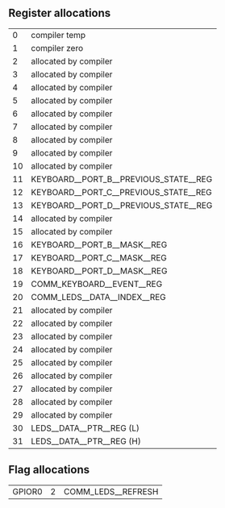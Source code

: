 ## Register allocations

|    |                                                                 |
|----|-----------------------------------------------------------------|
|  0 | compiler temp                                                   |
|  1 | compiler zero                                                   |
|  2 | allocated by compiler                                           |
|  3 | allocated by compiler                                           |
|  4 | allocated by compiler                                           |
|  5 | allocated by compiler                                           |
|  6 | allocated by compiler                                           |
|  7 | allocated by compiler                                           |
|  8 | allocated by compiler                                           |
|  9 | allocated by compiler                                           |
| 10 | allocated by compiler                                           |
| 11 | KEYBOARD__PORT_B__PREVIOUS_STATE__REG                           |
| 12 | KEYBOARD__PORT_C__PREVIOUS_STATE__REG                           |
| 13 | KEYBOARD__PORT_D__PREVIOUS_STATE__REG                           |
| 14 | allocated by compiler                                           |
| 15 | allocated by compiler                                           |
| 16 | KEYBOARD__PORT_B__MASK__REG                                     |
| 17 | KEYBOARD__PORT_C__MASK__REG                                     |
| 18 | KEYBOARD__PORT_D__MASK__REG                                     |
| 19 | COMM_KEYBOARD__EVENT__REG                                       |
| 20 | COMM_LEDS__DATA__INDEX__REG                                     |
| 21 | allocated by compiler                                           |
| 22 | allocated by compiler                                           |
| 23 | allocated by compiler                                           |
| 24 | allocated by compiler                                           |
| 25 | allocated by compiler                                           |
| 26 | allocated by compiler                                           |
| 27 | allocated by compiler                                           |
| 28 | allocated by compiler                                           |
| 29 | allocated by compiler                                           |
| 30 | LEDS__DATA__PTR__REG (L)                                        |
| 31 | LEDS__DATA__PTR__REG (H)                                        |


## Flag allocations

|        |   |                                                         |
|--------|---|---------------------------------------------------------|
| GPIOR0 | 2 | COMM_LEDS__REFRESH                                      |
